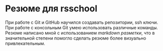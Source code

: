 # Резюме для rsschool

При работе с Git и GitHub научился создавать репозитории, ssh ключи. При работе с консольным Git умею использовать различные команды. Резюме написано мной с использованием *markdown разметки*, что в значительной степени помогло сделать резюме более визуально привлекательным.